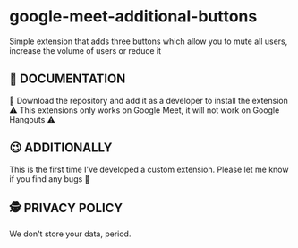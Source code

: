 # google-meet-additional-buttons

Simple extension that adds three buttons which allow you to mute all users, increase the volume of users or reduce it

## 📜 DOCUMENTATION

💾 Download the repository and add it as a developer to install the extension
⚠️ This extensions only works on Google Meet, it will not work on Google Hangouts ⚠️

## 😉 ADDITIONALLY

This is the first time I've developed a custom extension. Please let me know if you find any bugs 🤔

## 🕵️ PRIVACY POLICY

We don't store your data, period.